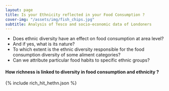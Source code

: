 ```yaml
---
layout: page
title: Is your Ethnicity reflected in your Food Consumption ?
cover-img: "/assets/img/fish_chips.jpg"
subtitle: Analysis of Tesco and socio-economic data of Londoners
---
```


- Does ethnic diversity have an effect on food consumption at area level? 
- And if yes, what is its nature? 
- To which extent is the ethnic diversity responsible for the food consumption diversity of some aliment categories? 
- Can we attribute particular food habits to specific ethnic groups?

#### How richness is linked to diversity in food consumption and ethnicity ?
{% include rich_hit_hethn.json %}
